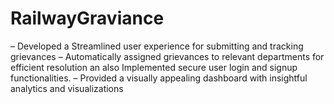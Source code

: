 # RailwayGraviance 
– Developed a Streamlined user experience for submitting and tracking grievances
– Automatically assigned grievances to relevant departments for efficient resolution an also Implemented secure user login
and signup functionalities.
– Provided a visually appealing dashboard with insightful analytics and visualizations
